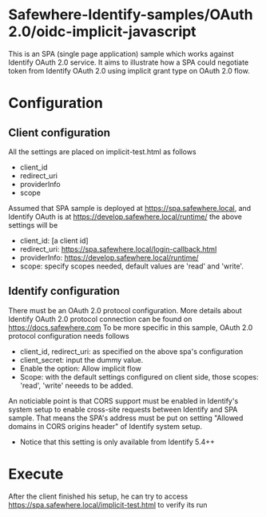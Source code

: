 # Safewhere-Identify-samples/OAuth 2.0/oidc-implicit-javascript
This is an SPA (single page application) sample which works against Identify OAuth 2.0 service. 
It aims to illustrate how a SPA could negotiate token from Identify OAuth 2.0 using implicit grant type on OAuth 2.0 flow.

# Configuration
## Client configuration
All the settings are placed on implicit-test.html as follows
- client_id
- redirect_uri
- providerInfo
- scope

Assumed that SPA sample is deployed at https://spa.safewhere.local, and Identify OAuth is at https://develop.safewhere.local/runtime/ the above settings will be
- client_id: [a client id]
- redirect_uri: https://spa.safewhere.local/login-callback.html
- providerInfo: https://develop.safewhere.local/runtime/
- scope: specify scopes needed, default values are 'read' and 'write'.

## Identify configuration
There must be an OAuth 2.0 protocol configuration. More details about Identify OAuth 2.0 protocol connection can be found on https://docs.safewhere.com
To be more specific in this sample, OAuth 2.0 protocol configuration needs follows
- client_id, redirect_uri: as specified on the above spa's configuration
- client_secret: input the dummy value.
- Enable the option: Allow implicit flow
- Scope:  with the default settings configured on client side, those scopes: 'read', 'write' neeeds to be added.

An noticiable point is that CORS support must be enabled in Identify's system setup to enable cross-site requests between Identify and SPA sample.
That means the SPA's address must be put on setting "Allowed domains in CORS origins header" of Identify system setup. 
* Notice that this setting is only available from Identify 5.4++ 

# Execute
After the client finished his setup, he can try to access https://spa.safewhere.local/implicit-test.html to verify its run

